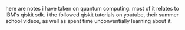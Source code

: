 here are notes i have taken on quantum computing. most of it relates to IBM's qiskit sdk. i the followed qiskit tutorials on youtube, their summer school videos, as well as spent time unconventially learning about it.
